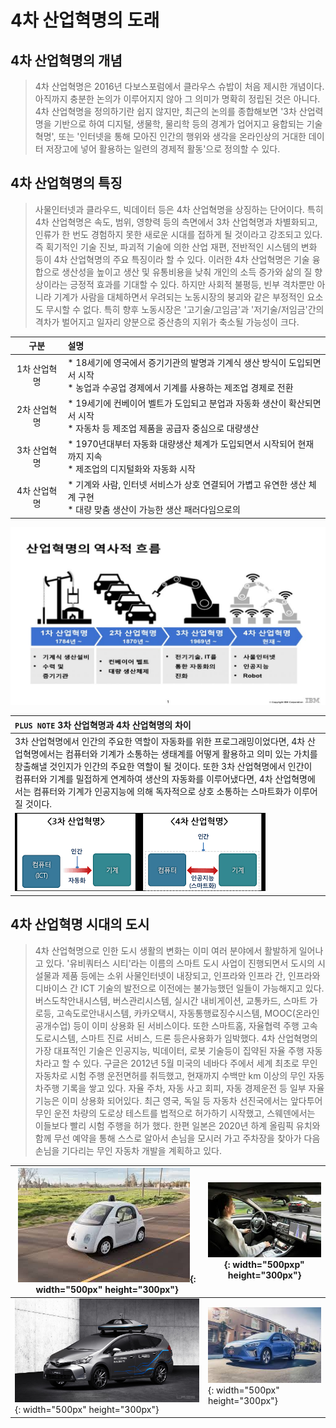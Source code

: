 # 4차 산업혁명의 도래
## 4차 산업혁명의 개념
> 4차 산업혁명은 2016년 다보스포럼에서 클라우스 슈밥이 처음 제시한 개념이다. 아직까지 충분한 논의가 이루어지지 않아 그 의미가 명확히 정립된 것은 아니다. 4차 산업혁명을 정의하기란 쉽지 않지만, 최근의 논의를 종합해보면 '3차 산업력명을 기반으로 하여 디지털, 생물학, 물리학 등의 경계가 업어지고 융합되는 기술혁명', 또는 '인터넷을 통해 모아진 인간의 행위와 생각을 온라인상의 거대한 데이터 저장고에 넣어 활용하는 일련의 경제적 활동'으로 정의할 수 있다.

## 4차 산업혁명의 특징
>사물인터넷과 클라우드, 빅데이터 등은 4차 산업혁명을 상징하는 단어이다. 특히 4차 산업혁명은 속도, 범위, 영향력 등의 측면에서 3차 산업혁명과 차별화되고, 인류가 한 번도 경험하지 못한 새로운 시대를 접하게 될 것이라고 강조되고 있다. 즉 획기적인 기술 진보, 파괴적 기술에 의한 산업 재편, 전반적인 시스템의 변화 등이 4차 산업혁명의 주요 특징이라 할 수 있다. 이러한 4차 산업혁명은 기술 융합으로 생산성을 높이고 생산 및 유통비용을 낮춰 개인의 소득 증가와 삶의 질 향상이라는 긍정적 효과를 기대할 수 있다. 하지만 사회적 불평등, 빈부 격차뿐만 아니라 기계가 사람을 대체하면서 우려되는 노동시장의 붕괴와 같은 부정적인 요소도 무시할 수 없다. 특히 향후 노동시장은 '고기술/고임금'과 '저기술/저임금'간의 격차가 벌어지고 일자리 양분으로 중산층의 지위가 축소될 가능성이 크다.

| 구분 | 설명 |
|:---:|:---|
| 1차 산업혁명 | * 18세기에 영국에서 증기기관의 발명과 기계식 생산 방식이 도입되면서 시작 <br>* 농업과 수공업 경제에서 기계를 사용하는 제조업 경제로 전환 |
| 2차 산업혁명 | * 19세기에 컨베이어 벨트가 도입되고 분업과 자동화 생산이 확산되면서 시작 <br>* 자동차 등 제조업 제품을 공급자 중심으로 대량생산 |
| 3차 산업혁명 | * 1970년대부터 자동화 대량생산 체계가 도입되면서 시작되어 현재까지 지속 <br>* 제조업의 디지털화와 자동화 시작 |
| 4차 산업혁명 | * 기계와 사람, 인터넷 서비스가 상호 연결되어 가볍고 유연한 생산 체계 구현 <br>* 대량 맞춤 생산이 가능한 생산 패러다임으로의  |

![1-4차산업혁명](./imgs/1-4차산업혁명.jpg)

| `PLUS NOTE` 3차 산업혁명과 4차 산업혁명의 차이 |
|:---|
|3차 산업혁명에서 인간의 주요한 역할이 자동화를 위한 프로그래밍이었다면, 4차 산업혁명에서는 컴퓨터와 기계가 소통하는 생태계를 어떻게 활용하고 의미 있는 가치를 창출해낼 것인지가 인간의 주요한 역할이 될 것이다. 또한 3차 산업혁명에서 인간이 컴퓨터와 기계를 밀접하게 연계하여 생산의 자동화를 이루어냈다면, 4차 산업혁명에서는 컴퓨터와 기계가 인공지능에 의해 독자적으로 상호 소통하는 스마트화가 이루어질 것이다.|
| ![3-4차산업혁명차이](./imgs/3-4차산업혁명차이.png) |

## 4차 산업혁명 시대의 도시
>4차 산업혁명으로 인한 도시 생활의 변화는 이미 여러 분야에서 활발하게 일어나고 있다. '유비쿼터스 시티'라는 이름의 스마트 도시 사업이 진행되면서 도시의 시설물과 제품 등에는 소위 사물인터넷이 내장되고, 인프라와 인프라 간, 인프라와 디바이스 간 ICT 기술의 발전으로 이전에는 불가능했던 일들이 가능해지고 있다. 버스도착안내시스템, 버스관리시스템, 실시간 내비게이션, 교통카드, 스마트 가로등, 고속도로안내시스템, 카카오택시, 자동통행료징수시스템, MOOC(온라인 공개수업) 등이 이미 상용화 된 서비스이다. 또한 스마트홈, 자율협력 주행 고속도로시스템, 스마트 진료 서비스, 드론 등은사용화가 임박했다.  4차 산업혁명의 가장 대표적인 기술은 인공지능, 빅데이터, 로봇 기술등이 집약된 자율 주행 자동차라고 할 수 있다. 구글은 2012년 5월 미국의 네바다 주에서 세계 최초로 무인 자동차로 시험 주행 운전면허를 취득했고, 현재까지 수백만 km 이상의 무인 자동차주행 기록을 쌓고 있다. 자율 주차, 자동 사고 회피, 자동 경제운전 등 일부 자율 기능은 이미 상용화 되어있다. 최근 영국, 독일 등 자동차 선진국에서는 앞다투어 무인 운전 차량의 도로상 테스트를 법적으로 허가하기 시작했고, 스웨덴에서는 이들보다 빨리 시험 주행을 허가 했다. 한편 일본은 2020년 하계 올림픽 유치와 함께 무선 예약을 통해 스스로 알아서 손님을 모시러 가고 주차장을 찾아가 다음 손님을 기다리는 무인 자동차 개발을 계획하고 있다.


| ![무인자동차예1](./imgs/구글무인자동차.jpg){: width="500px" height="300px"} | ![무인자동차예2](./imgs/BMW의무인자동차테스트.jpg){: width="500pxp" height="300px"} |
|---|---|
| ![무인자동차예3](./imgs/네이버자율주행차.jpg){: width="500px" height="300px"} | ![무인자동차예4](./imgs/현대아이오닉EV자율주행차.jpg){: width="500px" height="300px"} |

